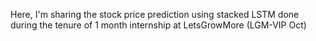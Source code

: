 Here, I'm sharing the stock price prediction using stacked LSTM done during the tenure of 1 month internship at LetsGrowMore (LGM-VIP Oct)
